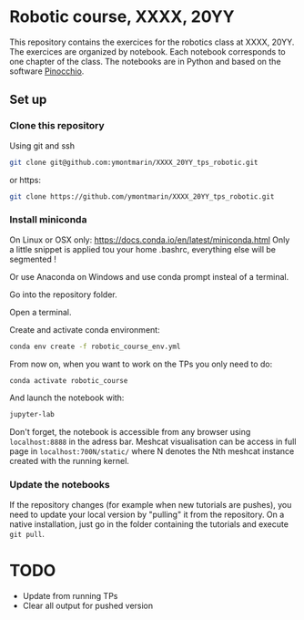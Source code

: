 ﻿# Robotic course, XXXX, 20YY

This repository contains the exercices for the robotics class at XXXX, 20YY.
The exercices are organized by notebook. Each notebook corresponds to one chapter of the class.
The notebooks are in Python and based on the software [Pinocchio](https://github.com/stack-of-tasks/pinocchio).

## Set up
### Clone this repository
Using git and ssh
```bash
git clone git@github.com:ymontmarin/XXXX_20YY_tps_robotic.git
```
or https:
```bash
git clone https://github.com/ymontmarin/XXXX_20YY_tps_robotic.git
```

### Install miniconda
On Linux or OSX only: https://docs.conda.io/en/latest/miniconda.html
Only a little snippet is applied tou your home .bashrc, everything else will be segmented !

Or use Anaconda on Windows and use conda prompt insteal of a terminal.

Go into the repository folder.

Open a terminal.

Create and activate conda environment:
```bash
conda env create -f robotic_course_env.yml
```
From now on, when you want to work on the TPs you only need to do:
```bash
conda activate robotic_course
```
And launch the notebook with:
```bash
jupyter-lab
```
Don't forget, the notebook is accessible from any browser using `localhost:8888` in the adress bar.
Meshcat visualisation can be access in full page in `localhost:700N/static/` where N denotes the Nth meshcat instance created with the running kernel.


### Update the notebooks

If the repository changes (for example when new tutorials are pushes), you need to update your local
version by "pulling" it from the repository.
On a native installation, just go in the folder containing the tutorials and execute ```git pull```.


# TODO
- Update from running TPs
- Clear all output for pushed version
